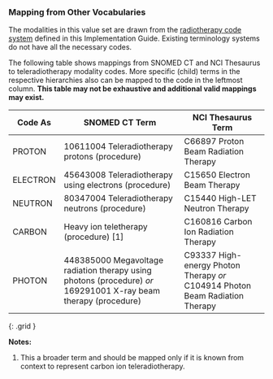 ### Mapping from Other Vocabularies

The modalities in this value set are drawn from the [radiotherapy code system](CodeSystem-mcode-radiotherapy-cs.html) defined in this Implementation Guide. Existing terminology systems do not have all the necessary codes.

The following table shows mappings from SNOMED CT and NCI Thesaurus to teleradiotherapy modality codes. More specific (child) terms in the respective hierarchies also can be mapped to the code in the leftmost column. **This table may not be exhaustive and additional valid mappings may exist.**

| **Code As**    | **SNOMED CT Term**             | **NCI Thesaurus Term**            |
| ---------------|--------------------------------|-----------------------------------|
| PROTON    | 10611004 Teleradiotherapy protons (procedure) | C66897 Proton Beam Radiation Therapy |
| ELECTRON  | 45643008 Teleradiotherapy using electrons (procedure) | C15650 Electron Beam Therapy |
| NEUTRON   | 80347004 Teleradiotherapy neutrons (procedure) | C15440 High-LET Neutron Therapy |
| CARBON    | Heavy ion teletherapy (procedure) [1] | C160816 Carbon Ion Radiation Therapy |
| PHOTON    | 448385000 Megavoltage radiation therapy using photons (procedure) _or_ 169291001 X-ray beam therapy (procedure) | C93337 High-energy Photon Therapy _or_ C104914 Photon Beam Radiation Therapy |
{: .grid }

**Notes:**

1. This a broader term and should be mapped only if it is known from context to represent carbon ion teleradiotherapy.

